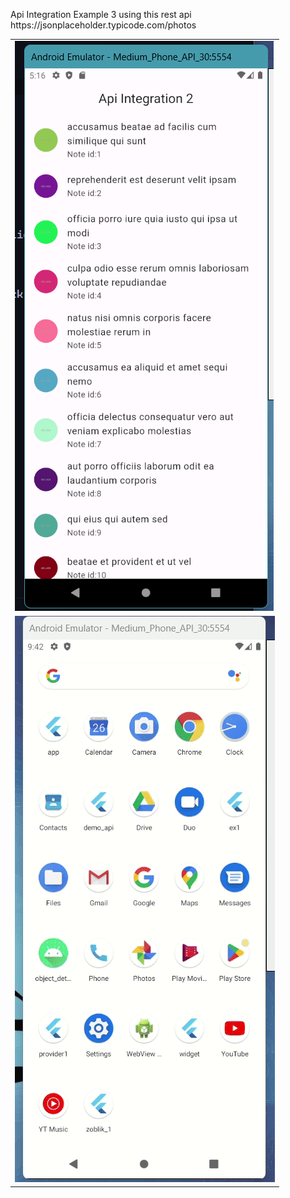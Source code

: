 <p> Api Integration Example 3 using this rest api 
<link>https://jsonplaceholder.typicode.com/photos</link></p>

<table align="center">
<tr>
<td valign="top"><img src="https://github.com/suraj-khot-19/img/blob/main/img4.png" alt="see "></td>  
</tr>
<tr>
<td valign="top"><img src="https://github.com/suraj-khot-19/img/blob/main/ezgif-2-b6d97ee1b9.gif" alt="see"></td>  
</table> 
